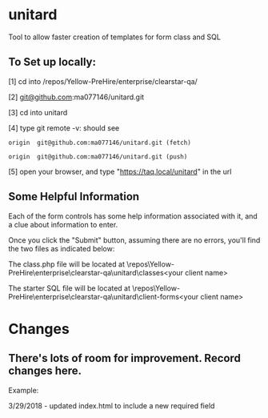 # unitard
Tool to allow faster creation of templates for form class and SQL

## To Set up locally:

[1] cd into /repos/Yellow-PreHire/enterprise/clearstar-qa/

[2] git@github.com:ma077146/unitard.git

[3] cd into unitard

[4] type git remote -v:  should see

    origin  git@github.com:ma077146/unitard.git (fetch)

    origin  git@github.com:ma077146/unitard.git (push)
    
[5] open your browser, and type "https://taq.local/unitard" in the url


## Some Helpful Information

Each of the form controls has some help information associated with it, and a clue about information to enter.

Once you click the "Submit" button, assuming there are no errors, you'll find the two files as indicated below:

The class.php file will be located at \repos\Yellow-PreHire\enterprise\clearstar-qa\unitard\classes\<your client name>

The starter SQL file will be located at \repos\Yellow-PreHire\enterprise\clearstar-qa\unitard\client-forms\<your client name>

# Changes
## There's lots of room for improvement.  Record changes here.  

Example:

3/29/2018 - updated index.html to include a new required field
